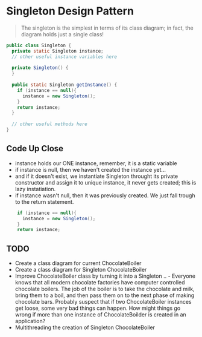 # Singleton Design Pattern
> The singleton is the simplest in terms of its class diagram; in fact, the diagram holds just a single class!

```java
public class Singleton {
  private static Singleton instance;
  // other useful instance variables here
  
  private Singleton() {
  }
  
  public static Singleton getInstance() {
    if (instance == null){
      instance = new Singleton(); 
    }
    return instance;
  }
  
  // other useful methods here
}
```

## Code Up Close

- instance holds our ONE instance, remember, it is a static variable
- if instance is null, then we haven't created the instance yet...
- and if it doesn't exist, we instantiate Singleton throught its private constructor and assign it to unique instance, it never gets created; this is lazy instatiation.
- if instance wasn't null, then it was previously created. We just fall trough to the return statement.

```java
    if (instance == null){
      instance = new Singleton(); 
    }
    return instance;
```
## TODO
- Create a class diagram for current ChocolateBoiler
- Create a class diagram for Singleton ChocolateBoiler
- Improve ChocolateBoiler class by turning it into a Singleton
.. - Everyone knows that all modern chocolate factories have computer controlled chocolate boilers. The job of the boiler is to take the chocolate and milk, bring them to a boil, and then pass them on to the next phase of making chocolate bars.  Probably suspect that if two ChocolateBoiler instances get loose, some very bad things can happen. How might things go wrong if more than one instance of ChocolateBoilder is created in an application?
- Multithreading the creation of Singleton ChocolateBoiler
